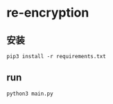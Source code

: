 # re-encryption

## 安装
```shell
pip3 install -r requirements.txt
```

## run
```shell
python3 main.py
```
